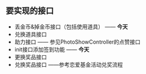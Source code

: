 ## 要实现的接口

+ 丢金币&掉金币接口（包括使用道具） —— **今天**
+ 兑换道具接口
+ 助力接口 —— 参见PhotoShowController的点赞接口
+ init接口添加签到功能  —— **今天**
+ 更换奖品接口
+ 兑换奖品接口 ——参考恋爱基金活动兑奖流程


